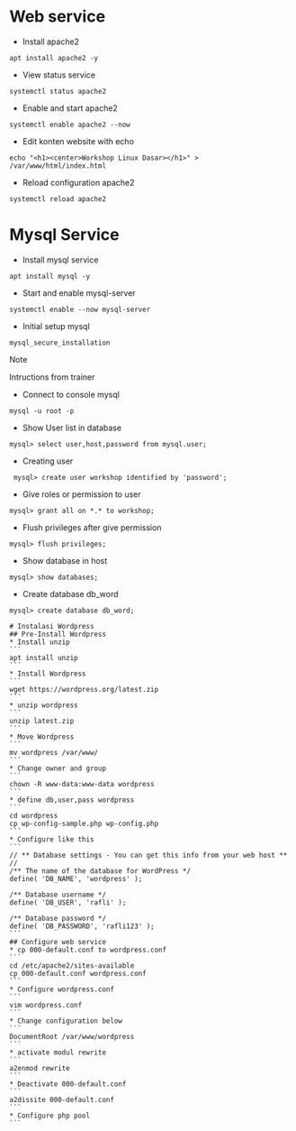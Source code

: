 # Web service
* Install apache2
``````
apt install apache2 -y
``````
* View status service
``````
systemctl status apache2
``````

* Enable and start apache2
``````
systemctl enable apache2 --now
``````
* Edit konten website with echo
``````
echo "<h1><center>Workshop Linux Dasar></h1>" > /var/www/html/index.html
``````
* Reload configuration apache2
``````
systemctl reload apache2
``````
# Mysql Service
* Install mysql service
``````
apt install mysql -y
``````
* Start and enable mysql-server
``````
systemctl enable --now mysql-server
``````
* Initial setup mysql
``````
mysql_secure_installation
``````
>[!NOTE]
> Intructions from trainer

* Connect to console mysql
``````
mysql -u root -p
``````
* Show User list in database
``````
mysql> select user,host,password from mysql.user; 
``````
* Creating user
``````
 mysql> create user workshop identified by 'password';
``````
* Give roles or permission to user
``````
mysql> grant all on *.* to workshop;
``````
* Flush privileges after give permission
``````
mysql> flush privileges;
``````
* Show database in host
``````
mysql> show databases; 
``````
* Create database db_word
``````
mysql> create database db_word;

# Instalasi Wordpress
## Pre-Install Wordpress
* Install unzip
```
apt install unzip
```
* Install Wordpress
```
wget https://wordpress.org/latest.zip
```
* unzip wordpress
```
unzip latest.zip
```
* Move Wordpress 
```
mv wordpress /var/www/
```
* Change owner and group
```
chown -R www-data:www-data wordpress
```
* define db,user,pass wordpress
```
cd wordpress
cp wp-config-sample.php wp-config.php
```
* Configure like this
```
// ** Database settings - You can get this info from your web host ** //
/** The name of the database for WordPress */
define( 'DB_NAME', 'wordpress' );

/** Database username */
define( 'DB_USER', 'rafli' );

/** Database password */
define( 'DB_PASSWORD', 'rafli123' );
```
## Configure web service
* cp 000-default.conf to wordpress.conf
```
cd /etc/apache2/sites-available
cp 000-default.conf wordpress.conf
```
* Configure wordpress.conf
```
vim wordpress.conf
```
* Change configuration below
```
DocumentRoot /var/www/wordpress
```
* activate modul rewrite
```
a2enmod rewrite
```
* Deactivate 000-default.conf
```
a2dissite 000-default.conf
```
* Configure php pool
```

